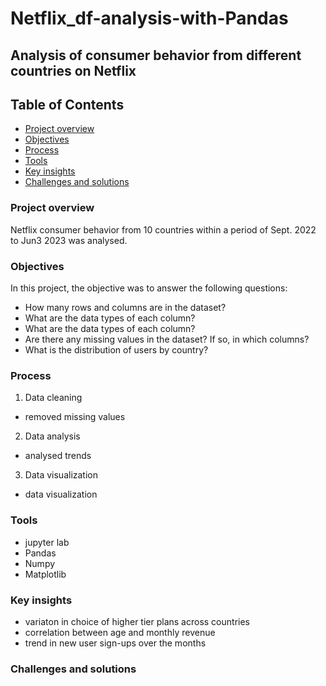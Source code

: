 # Netflix_df-analysis-with-Pandas
## Analysis of consumer behavior from different countries on Netflix
## Table of Contents
- [Project overview](#Project-overview)
- [Objectives](Objectives)
- [Process](Process)
- [Tools](Tools)
- [Key insights](Key_insights)
- [Challenges and solutions](Challenges_and_solutions)

### Project overview
Netflix consumer behavior from 10 countries within a period of Sept. 2022 to Jun3 2023 was analysed.  
### Objectives  
In this project, the objective was to answer the following questions:  

  - How many rows and columns are in the dataset?  
  - What are the data types of each column?  
  - What are the data types of each column?  
  - Are there any missing values in the dataset? If so, in which columns?  
  - What is the distribution of users by country?  
  ### Process
1. Data cleaning  
  - removed missing values    
2. Data analysis  
  - analysed trends  
3.  Data visualization  
  - data visualization  
### Tools
- jupyter lab  
- Pandas  
- Numpy  
- Matplotlib  
### Key insights
- variaton in choice of higher tier plans across countries  
- correlation between age and monthly revenue  
- trend in new user sign-ups over the months
### Challenges and solutions


